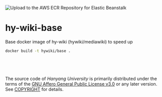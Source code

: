 ![Upload to the AWS ECR Repository for Elastic Beanstalk](https://github.com/hy-lionlab/hy-wiki-base/workflows/Upload%20to%20the%20AWS%20ECR%20Repository%20for%20Elastic%20Beanstalk/badge.svg?branch=master)

# hy-wiki-base

Base docker image of hy-wiki (hywiki/mediawiki) to speed up

```bash
docker build -t hywiki/base .
```

&nbsp;
--------

The source code of *Hanyang University* is primarily distributed under the terms
of the [GNU Affero General Public License v3.0] or any later version. See
[COPYRIGHT] for details.

[GNU Affero General Public License v3.0]: LICENSE
[COPYRIGHT]: COPYRIGHT
